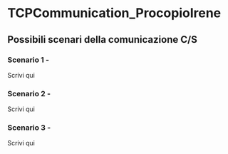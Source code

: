 # TCPCommunication_ProcopioIrene
## Possibili scenari della comunicazione C/S 
### Scenario 1 - 
Scrivi qui
### Scenario 2 - 
Scrivi qui
### Scenario 3 - 
Scrivi qui
